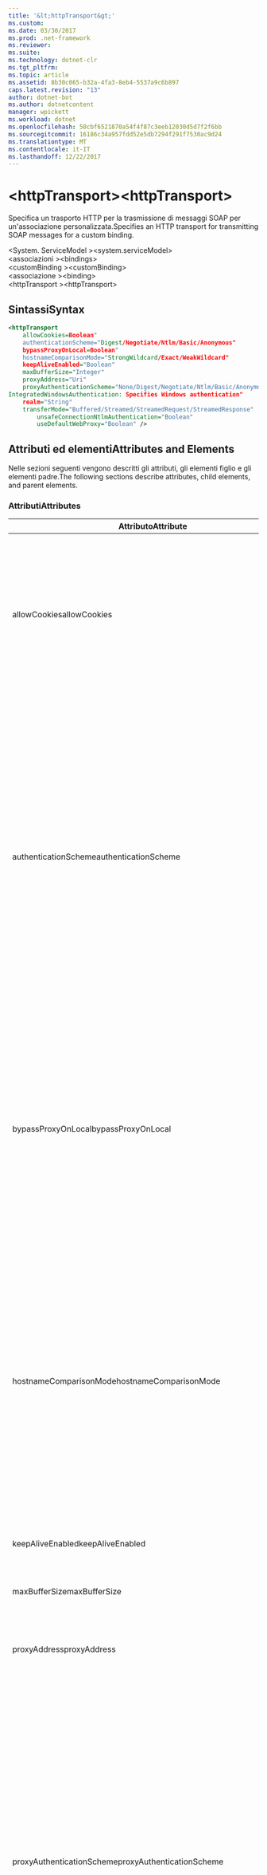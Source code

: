 ```yaml
---
title: '&lt;httpTransport&gt;'
ms.custom: 
ms.date: 03/30/2017
ms.prod: .net-framework
ms.reviewer: 
ms.suite: 
ms.technology: dotnet-clr
ms.tgt_pltfrm: 
ms.topic: article
ms.assetid: 8b30c065-b32a-4fa3-8eb4-5537a9c6b897
caps.latest.revision: "13"
author: dotnet-bot
ms.author: dotnetcontent
manager: wpickett
ms.workload: dotnet
ms.openlocfilehash: 50cbf6521870a54f4f87c3eeb12030d5d7f2f6bb
ms.sourcegitcommit: 16186c34a957fdd52e5db7294f291f7530ac9d24
ms.translationtype: MT
ms.contentlocale: it-IT
ms.lasthandoff: 12/22/2017
---
```

# <a name="lthttptransportgt"></a><span data-ttu-id="9a902-102">&lt;httpTransport&gt;</span><span class="sxs-lookup"><span data-stu-id="9a902-102">&lt;httpTransport&gt;</span></span>
<span data-ttu-id="9a902-103">Specifica un trasporto HTTP per la trasmissione di messaggi SOAP per un'associazione personalizzata.</span><span class="sxs-lookup"><span data-stu-id="9a902-103">Specifies an HTTP transport for transmitting SOAP messages for a custom binding.</span></span>  
  
 <span data-ttu-id="9a902-104">\<System. ServiceModel ></span><span class="sxs-lookup"><span data-stu-id="9a902-104">\<system.serviceModel></span></span>  
<span data-ttu-id="9a902-105">\<associazioni ></span><span class="sxs-lookup"><span data-stu-id="9a902-105">\<bindings></span></span>  
<span data-ttu-id="9a902-106">\<customBinding ></span><span class="sxs-lookup"><span data-stu-id="9a902-106">\<customBinding></span></span>  
<span data-ttu-id="9a902-107">\<associazione ></span><span class="sxs-lookup"><span data-stu-id="9a902-107">\<binding></span></span>  
<span data-ttu-id="9a902-108">\<httpTransport ></span><span class="sxs-lookup"><span data-stu-id="9a902-108">\<httpTransport></span></span>  
  
## <a name="syntax"></a><span data-ttu-id="9a902-109">Sintassi</span><span class="sxs-lookup"><span data-stu-id="9a902-109">Syntax</span></span>  
  
```xml  
<httpTransport  
    allowCookies=Boolean"  
    authenticationScheme="Digest/Negotiate/Ntlm/Basic/Anonymous"  
    bypassProxyOnLocal=Boolean"  
    hostnameComparisonMode="StrongWildcard/Exact/WeakWildcard"  
    keepAliveEnabled="Boolean"  
    maxBufferSize="Integer"  
    proxyAddress="Uri"  
    proxyAuthenticationScheme="None/Digest/Negotiate/Ntlm/Basic/Anonymous"  
IntegratedWindowsAuthentication: Specifies Windows authentication"  
    realm="String"  
    transferMode="Buffered/Streamed/StreamedRequest/StreamedResponse"  
        unsafeConnectionNtlmAuthentication="Boolean"  
        useDefaultWebProxy="Boolean" />  
```  
  
## <a name="attributes-and-elements"></a><span data-ttu-id="9a902-110">Attributi ed elementi</span><span class="sxs-lookup"><span data-stu-id="9a902-110">Attributes and Elements</span></span>  
 <span data-ttu-id="9a902-111">Nelle sezioni seguenti vengono descritti gli attributi, gli elementi figlio e gli elementi padre.</span><span class="sxs-lookup"><span data-stu-id="9a902-111">The following sections describe attributes, child elements, and parent elements.</span></span>  
  
### <a name="attributes"></a><span data-ttu-id="9a902-112">Attributi</span><span class="sxs-lookup"><span data-stu-id="9a902-112">Attributes</span></span>  
  
|<span data-ttu-id="9a902-113">Attributo</span><span class="sxs-lookup"><span data-stu-id="9a902-113">Attribute</span></span>|<span data-ttu-id="9a902-114">Descrizione</span><span class="sxs-lookup"><span data-stu-id="9a902-114">Description</span></span>|  
|---------------|-----------------|  
|<span data-ttu-id="9a902-115">allowCookies</span><span class="sxs-lookup"><span data-stu-id="9a902-115">allowCookies</span></span>|<span data-ttu-id="9a902-116">Valore booleano che specifica se il client accetta cookie e li propaga alle richieste future.</span><span class="sxs-lookup"><span data-stu-id="9a902-116">A Boolean value that specifies whether the client accepts cookies and propagates them on future requests.</span></span> <span data-ttu-id="9a902-117">Il valore predefinito è `false`.</span><span class="sxs-lookup"><span data-stu-id="9a902-117">The default is `false`.</span></span><br /><br /> <span data-ttu-id="9a902-118">È possibile usare questo attributo quando si interagisce con servizi Web ASMX che usano cookie.</span><span class="sxs-lookup"><span data-stu-id="9a902-118">You can use this attribute when you interact with ASMX Web services that use cookies.</span></span> <span data-ttu-id="9a902-119">In questo modo i cookie restituiti dal server vengono copiati automaticamente in tutte le richieste client future per quel servizio.</span><span class="sxs-lookup"><span data-stu-id="9a902-119">In this way, you can be sure that the cookies returned from the server are automatically copied to all future client requests for that service.</span></span>|  
|<span data-ttu-id="9a902-120">authenticationScheme</span><span class="sxs-lookup"><span data-stu-id="9a902-120">authenticationScheme</span></span>|<span data-ttu-id="9a902-121">Specifica il protocollo usato per autenticare le richieste del client elaborate da un listener HTTP.</span><span class="sxs-lookup"><span data-stu-id="9a902-121">Specifies the protocol used to authenticate client requests being processed by an HTTP listener.</span></span> <span data-ttu-id="9a902-122">Di seguito vengono elencati i valori validi:</span><span class="sxs-lookup"><span data-stu-id="9a902-122">Valid values include the following:</span></span><br /><br /> <span data-ttu-id="9a902-123">-Digest: Specifica l'autenticazione del digest.</span><span class="sxs-lookup"><span data-stu-id="9a902-123">-   Digest: Specifies digest authentication.</span></span><br /><span data-ttu-id="9a902-124">-Negotiate: Negozia con il client per determinare lo schema di autenticazione.</span><span class="sxs-lookup"><span data-stu-id="9a902-124">-   Negotiate: Negotiates with the client to determine the authentication scheme.</span></span> <span data-ttu-id="9a902-125">Viene usato se il client e il server supportano entrambi Kerberos; in caso contrario, viene usato NTLM.</span><span class="sxs-lookup"><span data-stu-id="9a902-125">If both client and server support Kerberos, it is used; otherwise, NTLM is used.</span></span><br /><span data-ttu-id="9a902-126">-Ntlm: Specifica l'autenticazione NTLM.</span><span class="sxs-lookup"><span data-stu-id="9a902-126">-   Ntlm: Specifies NTLM authentication.</span></span><br /><span data-ttu-id="9a902-127">-Basic: Specifica l'autenticazione di base.</span><span class="sxs-lookup"><span data-stu-id="9a902-127">-   Basic: Specifies basic authentication.</span></span><br /><span data-ttu-id="9a902-128">-Anonymous: Specifica l'autenticazione anonima.</span><span class="sxs-lookup"><span data-stu-id="9a902-128">-   Anonymous: Specifies anonymous authentication.</span></span><br /><br /> <span data-ttu-id="9a902-129">Il valore predefinito è Anonymous.</span><span class="sxs-lookup"><span data-stu-id="9a902-129">The default is Anonymous.</span></span> <span data-ttu-id="9a902-130">L'attributo è di tipo <xref:System.Net.AuthenticationSchemes>.</span><span class="sxs-lookup"><span data-stu-id="9a902-130">This attribute is of type <xref:System.Net.AuthenticationSchemes>.</span></span> <span data-ttu-id="9a902-131">Questo attributo può essere impostato solo una volta.</span><span class="sxs-lookup"><span data-stu-id="9a902-131">This attribute can only be set once.</span></span>|  
|<span data-ttu-id="9a902-132">bypassProxyOnLocal</span><span class="sxs-lookup"><span data-stu-id="9a902-132">bypassProxyOnLocal</span></span>|<span data-ttu-id="9a902-133">Valore booleano che indica se ignorare il server proxy per indirizzi locali.</span><span class="sxs-lookup"><span data-stu-id="9a902-133">A Boolean value that indicates whether to bypass the proxy server for local addresses.</span></span> <span data-ttu-id="9a902-134">Il valore predefinito è `false`.</span><span class="sxs-lookup"><span data-stu-id="9a902-134">The default is `false`.</span></span><br /><br /> <span data-ttu-id="9a902-135">Un indirizzo locale corrisponde a un indirizzo che si trova nella rete LAN o nell'Intranet locale.</span><span class="sxs-lookup"><span data-stu-id="9a902-135">A local address is one that is on the local LAN or intranet.</span></span><br /><br /> [!INCLUDE[indigo1](../../../../../includes/indigo1-md.md)]<span data-ttu-id="9a902-136"> ignora sempre il proxy se l'indirizzo del servizio inizia con http://localhost.</span><span class="sxs-lookup"><span data-stu-id="9a902-136"> always ignores the proxy if the service address begins with http://localhost.</span></span><br /><br /> <span data-ttu-id="9a902-137">È necessario usare il nome host invece di localhost se si desidera che i client passino da un proxy quando comunicano con servizi nello stesso computer.</span><span class="sxs-lookup"><span data-stu-id="9a902-137">You should use the host name rather than localhost if you want clients to go through a proxy when talking to services on the same machine.</span></span>|  
|<span data-ttu-id="9a902-138">hostnameComparisonMode</span><span class="sxs-lookup"><span data-stu-id="9a902-138">hostnameComparisonMode</span></span>|<span data-ttu-id="9a902-139">Specifica la modalità di confronto del nome host HTTP usata per analizzare gli URI.</span><span class="sxs-lookup"><span data-stu-id="9a902-139">Specifies the HTTP hostname comparison mode used to parse URIs.</span></span> <span data-ttu-id="9a902-140">I valori validi sono:</span><span class="sxs-lookup"><span data-stu-id="9a902-140">Valid values are,</span></span><br /><br /> <span data-ttu-id="9a902-141">-StrongWildcard: ("+") corrisponde tutti i possibili nomi host nel contesto dello schema specificato, porta e relativo URI.</span><span class="sxs-lookup"><span data-stu-id="9a902-141">-   StrongWildcard: ("+") matches all possible hostnames in the context of the specified scheme, port and relative URI.</span></span><br /><span data-ttu-id="9a902-142">-Esatte: nessun carattere jolly</span><span class="sxs-lookup"><span data-stu-id="9a902-142">-   Exact: no wildcards</span></span><br /><span data-ttu-id="9a902-143">-WeakWildcard: ("*") corrisponde a qualsiasi nome host possibile nel contesto dello schema specificato, porta e relativo UIR che non sono stati associati in modo esplicito o tramite il meccanismo sicuro dei caratteri jolly.</span><span class="sxs-lookup"><span data-stu-id="9a902-143">-   WeakWildcard: ("*") matches all possible hostname in the context of the specified scheme, port and relative UIR that have not been matched explicitly or through the strong wildcard mechanism.</span></span><br /><br /> <span data-ttu-id="9a902-144">L'impostazione predefinita è StrongWildcard.</span><span class="sxs-lookup"><span data-stu-id="9a902-144">The default is StrongWildcard.</span></span> <span data-ttu-id="9a902-145">L'attributo è di tipo `System.ServiceModel.HostnameComparisonMode`.</span><span class="sxs-lookup"><span data-stu-id="9a902-145">This attribute is of type `System.ServiceModel.HostnameComparisonMode`.</span></span>|  
|<span data-ttu-id="9a902-146">keepAliveEnabled</span><span class="sxs-lookup"><span data-stu-id="9a902-146">keepAliveEnabled</span></span>|<span data-ttu-id="9a902-147">Valore booleano che specifica se eseguire una connessione permanente alla risorsa Internet.</span><span class="sxs-lookup"><span data-stu-id="9a902-147">A Boolean value that specifies whether to make a persistent connection to the internet resource.</span></span>|  
|<span data-ttu-id="9a902-148">maxBufferSize</span><span class="sxs-lookup"><span data-stu-id="9a902-148">maxBufferSize</span></span>|<span data-ttu-id="9a902-149">Numero intero positivo che specifica la dimensione massima del buffer.</span><span class="sxs-lookup"><span data-stu-id="9a902-149">A positive integer that specifies the maximum size of the buffer.</span></span> <span data-ttu-id="9a902-150">L'impostazione predefinita è 524288.</span><span class="sxs-lookup"><span data-stu-id="9a902-150">The default is 524288</span></span>|  
|<span data-ttu-id="9a902-151">proxyAddress</span><span class="sxs-lookup"><span data-stu-id="9a902-151">proxyAddress</span></span>|<span data-ttu-id="9a902-152">URI che specifica l'indirizzo del proxy HTTP.</span><span class="sxs-lookup"><span data-stu-id="9a902-152">A URI that specifies the address of the HTTP proxy.</span></span> <span data-ttu-id="9a902-153">Se `useSystemWebProxy` è `true`, questa impostazione deve essere `null`.</span><span class="sxs-lookup"><span data-stu-id="9a902-153">If `useSystemWebProxy` is `true`, this setting must be `null`.</span></span> <span data-ttu-id="9a902-154">Il valore predefinito è `null`.</span><span class="sxs-lookup"><span data-stu-id="9a902-154">The default is `null`.</span></span>|  
|<span data-ttu-id="9a902-155">proxyAuthenticationScheme</span><span class="sxs-lookup"><span data-stu-id="9a902-155">proxyAuthenticationScheme</span></span>|<span data-ttu-id="9a902-156">Specifica il protocollo usato per l'autenticazione delle richieste client elaborate da un proxy HTTP.</span><span class="sxs-lookup"><span data-stu-id="9a902-156">Specifies the protocol used for authenticating client requests being processed by an HTTP proxy.</span></span> <span data-ttu-id="9a902-157">Di seguito vengono elencati i valori validi:</span><span class="sxs-lookup"><span data-stu-id="9a902-157">Valid values include the following:</span></span><br /><br /> <span data-ttu-id="9a902-158">-None: Nessuna autenticazione viene eseguita.</span><span class="sxs-lookup"><span data-stu-id="9a902-158">-   None: No authentication is performed.</span></span><br /><span data-ttu-id="9a902-159">-Digest: Specifica l'autenticazione del digest.</span><span class="sxs-lookup"><span data-stu-id="9a902-159">-   Digest: Specifies digest authentication.</span></span><br /><span data-ttu-id="9a902-160">-Negotiate: Negozia con il client per determinare lo schema di autenticazione.</span><span class="sxs-lookup"><span data-stu-id="9a902-160">-   Negotiate: Negotiates with the client to determine the authentication scheme.</span></span> <span data-ttu-id="9a902-161">Viene usato se il client e il server supportano entrambi Kerberos; in caso contrario, viene usato NTLM.</span><span class="sxs-lookup"><span data-stu-id="9a902-161">If both client and server support Kerberos, it is used; otherwise, NTLM is used.</span></span><br /><span data-ttu-id="9a902-162">-Ntlm: Specifica l'autenticazione NTLM.</span><span class="sxs-lookup"><span data-stu-id="9a902-162">-   Ntlm: Specifies NTLM authentication.</span></span><br /><span data-ttu-id="9a902-163">-Basic: Specifica l'autenticazione di base.</span><span class="sxs-lookup"><span data-stu-id="9a902-163">-   Basic: Specifies basic authentication.</span></span><br /><span data-ttu-id="9a902-164">-Anonymous: Specifica l'autenticazione anonima.</span><span class="sxs-lookup"><span data-stu-id="9a902-164">-   Anonymous: Specifies anonymous authentication.</span></span><br /><span data-ttu-id="9a902-165">-IntegratedWindowsAuthentication: Specifica l'autenticazione di Windows.</span><span class="sxs-lookup"><span data-stu-id="9a902-165">-   IntegratedWindowsAuthentication: Specifies Windows authentication.</span></span><br /><br /> <span data-ttu-id="9a902-166">Il valore predefinito è Anonymous.</span><span class="sxs-lookup"><span data-stu-id="9a902-166">The default is Anonymous.</span></span> <span data-ttu-id="9a902-167">L'attributo è di tipo <xref:System.Net.AuthenticationSchemes>.</span><span class="sxs-lookup"><span data-stu-id="9a902-167">This attribute is of type <xref:System.Net.AuthenticationSchemes>.</span></span>|  
|<span data-ttu-id="9a902-168">realm</span><span class="sxs-lookup"><span data-stu-id="9a902-168">realm</span></span>|<span data-ttu-id="9a902-169">Stringa che specifica l'area di autenticazione da usare sul proxy/server.</span><span class="sxs-lookup"><span data-stu-id="9a902-169">A string that specifies the realm to use on the proxy/server.</span></span> <span data-ttu-id="9a902-170">Il valore predefinito è una stringa vuota.</span><span class="sxs-lookup"><span data-stu-id="9a902-170">The default is an empty string.</span></span><br /><br /> <span data-ttu-id="9a902-171">I server usano aree di autenticazione per separare risorse protette.</span><span class="sxs-lookup"><span data-stu-id="9a902-171">Servers use realms to partition protected resources.</span></span> <span data-ttu-id="9a902-172">Ogni partizione può avere schema di autenticazione e/o database di autorizzazione propri.</span><span class="sxs-lookup"><span data-stu-id="9a902-172">Each partition can have its own authentication scheme and/or authorization database.</span></span> <span data-ttu-id="9a902-173">Le aree vengono usate solo per l'autenticazione di base e classificata.</span><span class="sxs-lookup"><span data-stu-id="9a902-173">Realms are used only for basic and digest authentication.</span></span> <span data-ttu-id="9a902-174">Se un client viene autenticato correttamente, l'autenticazione è valida per tutte le risorse in una determinata area.</span><span class="sxs-lookup"><span data-stu-id="9a902-174">After a client successfully authenticates, the authentication is valid for all resources in a given realm.</span></span> <span data-ttu-id="9a902-175">Per una descrizione dettagliata delle aree, vedere RFC 2617 all'indirizzo http://www.ietf.org.</span><span class="sxs-lookup"><span data-stu-id="9a902-175">For a detailed description of realms, see RFC 2617 at http://www.ietf.org.</span></span>|  
|<span data-ttu-id="9a902-176">transferMode</span><span class="sxs-lookup"><span data-stu-id="9a902-176">transferMode</span></span>|<span data-ttu-id="9a902-177">Specifica se i messaggi vengono memorizzati nel buffer o inviati nel flusso in una richiesta o una risposta.</span><span class="sxs-lookup"><span data-stu-id="9a902-177">Specifies whether messages are buffered or streamed or a request or response.</span></span> <span data-ttu-id="9a902-178">Di seguito vengono elencati i valori validi:</span><span class="sxs-lookup"><span data-stu-id="9a902-178">Valid values include the following:</span></span><br /><br /> <span data-ttu-id="9a902-179">-Memorizzati nel buffer: Vengono memorizzati nel buffer i messaggi di richiesta e risposta.</span><span class="sxs-lookup"><span data-stu-id="9a902-179">-   Buffered: The request and response messages are buffered.</span></span><br /><span data-ttu-id="9a902-180">-Streaming: Messaggi di richiesta e risposta sono state trasmesse.</span><span class="sxs-lookup"><span data-stu-id="9a902-180">-   Streamed: The request and response messages are streamed.</span></span><br /><span data-ttu-id="9a902-181">-StreamedRequest: Viene trasmesso il messaggio di richiesta e il messaggio di risposta viene memorizzato nel buffer.</span><span class="sxs-lookup"><span data-stu-id="9a902-181">-   StreamedRequest: The request message is streamed and the response message is buffered.</span></span><br /><span data-ttu-id="9a902-182">-StreamedResponse: La richiesta viene memorizzato nel buffer e viene trasmesso il messaggio di risposta.</span><span class="sxs-lookup"><span data-stu-id="9a902-182">-   StreamedResponse: The request message is buffered and the response message is streamed.</span></span><br /><br /> <span data-ttu-id="9a902-183">L'impostazione predefinita è Buffered.</span><span class="sxs-lookup"><span data-stu-id="9a902-183">The default is Buffered.</span></span> <span data-ttu-id="9a902-184">L'attributo è di tipo <xref:System.ServiceModel.TransferMode>.</span><span class="sxs-lookup"><span data-stu-id="9a902-184">This attribute is of type <xref:System.ServiceModel.TransferMode> .</span></span>|  
|<span data-ttu-id="9a902-185">unsafeConnectionNtlmAuthentication</span><span class="sxs-lookup"><span data-stu-id="9a902-185">unsafeConnectionNtlmAuthentication</span></span>|<span data-ttu-id="9a902-186">Valore che specifica se nel server viene attivata la condivisione di connessioni non sicure.</span><span class="sxs-lookup"><span data-stu-id="9a902-186">A Boolean value that specifies whether Unsafe Connection Sharing is enabled on the server.</span></span> <span data-ttu-id="9a902-187">Il valore predefinito è `false`.</span><span class="sxs-lookup"><span data-stu-id="9a902-187">The default is `false`.</span></span> <span data-ttu-id="9a902-188">Se abilitata, l'autenticazione NTLM viene eseguita una volta su ogni connessione TCP.</span><span class="sxs-lookup"><span data-stu-id="9a902-188">If enabled, NTLM authentication is performed once on each TCP connection.</span></span>|  
|<span data-ttu-id="9a902-189">useDefaultWebProxy</span><span class="sxs-lookup"><span data-stu-id="9a902-189">useDefaultWebProxy</span></span>|<span data-ttu-id="9a902-190">Valore booleano che specifica se vengono usate le impostazioni proxy a livello di computer anziché le impostazioni utente specifiche.</span><span class="sxs-lookup"><span data-stu-id="9a902-190">A Boolean value that specifies whether the machine-wide proxy settings are used rather than the user specific settings.</span></span> <span data-ttu-id="9a902-191">Il valore predefinito è `true`.</span><span class="sxs-lookup"><span data-stu-id="9a902-191">The default is `true`.</span></span>|  
  
### <a name="child-elements"></a><span data-ttu-id="9a902-192">Elementi figlio</span><span class="sxs-lookup"><span data-stu-id="9a902-192">Child Elements</span></span>  
 <span data-ttu-id="9a902-193">None</span><span class="sxs-lookup"><span data-stu-id="9a902-193">None</span></span>  
  
### <a name="parent-elements"></a><span data-ttu-id="9a902-194">Elementi padre</span><span class="sxs-lookup"><span data-stu-id="9a902-194">Parent Elements</span></span>  
  
|<span data-ttu-id="9a902-195">Elemento</span><span class="sxs-lookup"><span data-stu-id="9a902-195">Element</span></span>|<span data-ttu-id="9a902-196">Descrizione</span><span class="sxs-lookup"><span data-stu-id="9a902-196">Description</span></span>|  
|-------------|-----------------|  
|[<span data-ttu-id="9a902-197">\<associazione ></span><span class="sxs-lookup"><span data-stu-id="9a902-197">\<binding></span></span>](../../../../../docs/framework/misc/binding.md)|<span data-ttu-id="9a902-198">Definisce tutte le funzionalità di associazione dell'associazione personalizzata.</span><span class="sxs-lookup"><span data-stu-id="9a902-198">Defines all binding capabilities of the custom binding.</span></span>|  
  
## <a name="remarks"></a><span data-ttu-id="9a902-199">Note</span><span class="sxs-lookup"><span data-stu-id="9a902-199">Remarks</span></span>  
 <span data-ttu-id="9a902-200">L'elemento `httpTransport` rappresenta il punto iniziale per la creazione di un'associazione personalizzata che implementa il protocollo di trasporto HTTP.</span><span class="sxs-lookup"><span data-stu-id="9a902-200">The `httpTransport` element is the starting point for creating a custom binding that implements the HTTP transport protocol.</span></span> <span data-ttu-id="9a902-201">Quest'ultimo è il principale trasporto usato per scopi di interoperabilità.</span><span class="sxs-lookup"><span data-stu-id="9a902-201">HTTP is the primary transport used for interoperability purposes.</span></span> <span data-ttu-id="9a902-202">Questo trasporto è supportato da [!INCLUDE[indigo1](../../../../../includes/indigo1-md.md)] per assicurare l'interoperabilità con altri stack di servizi Web diversi da [!INCLUDE[indigo2](../../../../../includes/indigo2-md.md)].</span><span class="sxs-lookup"><span data-stu-id="9a902-202">This transport is supported by the [!INCLUDE[indigo1](../../../../../includes/indigo1-md.md)] to ensure interoperability with other non-[!INCLUDE[indigo2](../../../../../includes/indigo2-md.md)] Web services stacks.</span></span>  
  
## <a name="see-also"></a><span data-ttu-id="9a902-203">Vedere anche</span><span class="sxs-lookup"><span data-stu-id="9a902-203">See Also</span></span>  
 <xref:System.ServiceModel.Configuration.HttpTransportElement>  
 <xref:System.ServiceModel.Channels.HttpTransportBindingElement>  
 <xref:System.ServiceModel.Channels.TransportBindingElement>  
 <xref:System.ServiceModel.Channels.CustomBinding>  
 [<span data-ttu-id="9a902-204">Trasporti</span><span class="sxs-lookup"><span data-stu-id="9a902-204">Transports</span></span>](../../../../../docs/framework/wcf/feature-details/transports.md)  
 [<span data-ttu-id="9a902-205">Scelta di un trasporto</span><span class="sxs-lookup"><span data-stu-id="9a902-205">Choosing a Transport</span></span>](../../../../../docs/framework/wcf/feature-details/choosing-a-transport.md)  
 [<span data-ttu-id="9a902-206">Associazioni</span><span class="sxs-lookup"><span data-stu-id="9a902-206">Bindings</span></span>](../../../../../docs/framework/wcf/bindings.md)  
 [<span data-ttu-id="9a902-207">Estensione delle associazioni</span><span class="sxs-lookup"><span data-stu-id="9a902-207">Extending Bindings</span></span>](../../../../../docs/framework/wcf/extending/extending-bindings.md)  
 [<span data-ttu-id="9a902-208">Associazioni personalizzate</span><span class="sxs-lookup"><span data-stu-id="9a902-208">Custom Bindings</span></span>](../../../../../docs/framework/wcf/extending/custom-bindings.md)  
 [<span data-ttu-id="9a902-209">\<customBinding ></span><span class="sxs-lookup"><span data-stu-id="9a902-209">\<customBinding></span></span>](../../../../../docs/framework/configure-apps/file-schema/wcf/custombinding.md)
